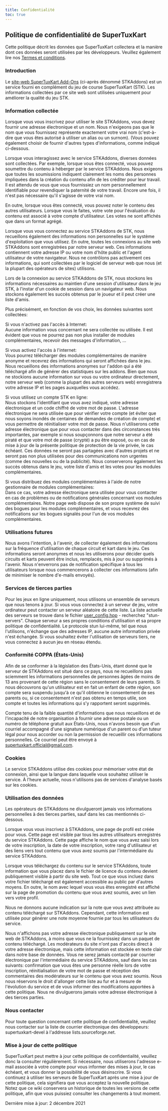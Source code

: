 ```yaml
---
title: Confidentialité
toc: true
---
```

## Politique de confidentialité de SuperTuxKart

Cette politique décrit les données que SuperTuxKart collectera et la manière dont ces données seront utilisées par les développeurs. Veuillez également lire nos [Termes et conditions](Terms).

### Introduction

Le [site-web SuperTuxKart Add-Ons](https://online.supertuxkart.net) (ci-après dénommé STKAddons) est un service fourni en complément du jeu de course SuperTuxKart (STK). Les informations collectées par ce site web sont utilisées uniquement pour améliorer la qualité du jeu STK.

### Information collectée

Lorsque vous vous inscrivez pour utiliser le site STKAddons, vous devez fournir une adresse électronique et un nom. Nous n'exigeons pas que le nom que vous fournissez représente exactement votre vrai nom (c'est-à-dire que vous êtes autorisé à utiliser un alias ou un surnom). (Vous pouvez également choisir de fournir d'autres types d'informations, comme indiqué ci-dessous.

Lorsque vous interagissez avec le service STKAddons, diverses données sont collectées. Par exemple, lorsque vous êtes connecté, vous pouvez soumettre du contenu à héberger par le service STKAddons. Nous exigeons que toutes les soumissions indiquent clairement les noms des personnes impliquées dans la création du contenu afin de les créditer pour leur travail. Il est attendu de vous que vous fournissiez un nom personnellement identifiable pour revendiquer la paternité de votre travail. Encore une fois, il n'est pas nécessaire qu'il s'agisse de votre vrai nom.

En outre, lorsque vous êtes connecté, vous pouvez noter le contenu des autres utilisateurs. Lorsque vous le faites, votre vote pour l'évaluation du contenu est associé à votre compte d'utilisateur. Les votes ne sont affichés que dans un format agrégé.

Lorsque vous vous connectez au service STKAddons de STK, nous recueillons également des informations non personnelles sur le système d'exploitation que vous utilisez. En outre, toutes les connexions au site web STKAddons sont enregistrées par notre serveur web. Ces informations contiennent votre adresse IP ou votre nom d'hôte public et l'agent utilisateur de votre navigateur. Nous ne contrôlons pas activement ces informations, qui sont collectées par le logiciel de serveur web que nous (et la plupart des opérateurs de sites) utilisons.

Lors de la connexion au service STKAddons de STK, nous stockons les informations nécessaires au maintien d'une session d'utilisateur dans le jeu STK, à l'instar d'un cookie de session dans un navigateur web. Nous stockons également les succès obtenus par le joueur et il peut créer une liste d'amis.

Plus précisément, en fonction de vos choix, les données suivantes sont collectées:

Si vous n'activez pas l'accès à Internet:\
Aucune information vous concernant ne sera collectée ou utilisée. Il est évident que vous ne pourrez pas non plus installer de modules complémentaires, recevoir des messages d'information, ...

Si vous activez l'accès à l'internet:\
Vous pourrez télécharger des modules complémentaires de manière anonyme et recevrez des informations qui seront affichées dans le jeu. Nous recueillons des informations anonymes sur l'addon qui a été téléchargé afin de générer des statistiques sur les addons. Bien que nous ne stockions aucune information sur vous ou votre ordinateur directement, notre serveur web (comme la plupart des autres serveurs web) enregistrera votre adresse IP et les pages auxquelles vous accédez.

Si vous utilisez un compte STK en ligne:\
Nous stockons l'identifiant que vous avez indiqué, votre adresse électronique et un code chiffré de votre mot de passe. L'adresse électronique ne sera utilisée que pour vérifier votre compte (et éviter que nous soyons inondés de centaines de demandes de création de compte) et vous permettre de réinitialiser votre mot de passe. Nous n'utiliserons cette adresse électronique que pour vous contacter dans des circonstances très importantes, par exemple si nous soupçonnons que notre serveur a été piraté et que votre mot de passe (crypté) a pu être exposé, ou en cas de mise à jour de la présente politique de protection de la vie privée, le cas échéant. Ces données ne seront pas partagées avec d'autres projets et ne seront pas non plus utilisées pour des communications non urgentes (comme des nouvelles ou de la publicité). Nous conserverons également les succès obtenus dans le jeu, votre liste d'amis et les votes pour les modules complémentaires.

Si vous distribuez des modules complémentaires à l'aide de notre gestionnaire de modules complémentaires:\
Dans ce cas, votre adresse électronique sera utilisée pour vous contacter en cas de problèmes ou de notifications générales concernant vos modules complémentaires. Notre page web dispose de son propre système de suivi des bogues pour les modules complémentaires, et vous recevrez des notifications sur les bogues signalés pour l'un de vos modules complémentaires.

### Utilisations futures

Nous avons l'intention, à l'avenir, de collecter également des informations sur la fréquence d'utilisation de chaque circuit et kart dans le jeu. Ces informations seront anonymes et nous les utiliserons pour décider quels circuits et karts peuvent être inclus, remplacés, mis à jour ou supprimés à l'avenir. Nous n'enverrons pas de notification spécifique à tous les utilisateurs lorsque nous commencerons à collecter ces informations (afin de minimiser le nombre d'e-mails envoyés).

### Services de tierces parties

Pour les jeux en ligne uniquement, nous utilisons un ensemble de serveurs que nous tenons à jour. Si vous vous connectez à un serveur de jeu, votre ordinateur peut contacter un serveur aléatoire de cette liste. La liste actuelle des serveurs se trouve dans le fichier [user_config.hpp](https://github.com/supertuxkart/stk-code/blob/master/src/config/user_config.hpp) - recherchez "stun-servers". Chaque serveur a ses propres conditions d'utilisation et sa propre politique de confidentialité. Le protocole stun lui-même, tel que nous l'utilisons, n'échange que des adresses IP, aucune autre information privée n'est échangée. Si vous souhaitez éviter l'utilisation de serveurs tiers, ne vous connectez à aucun jeu en réseau étendu.

### Conformité COPPA (États-Unis)

Afin de se conformer à la législation des États-Unis, étant donné que le serveur de STKAddons est situé dans ce pays, nous ne recueillons pas sciemment les informations personnelles de personnes âgées de moins de 13 ans provenant de cette région sans le consentement de leurs parents. Si nous découvrons qu'un utilisateur est en fait un enfant de cette région, son compte sera suspendu jusqu'à ce qu'il obtienne le consentement de ses parents ou, si ce consentement n'est pas obtenu en temps utile, son compte et toutes les informations qui s'y rapportent seront supprimés.

Compte tenu de la faible quantité d'informations que nous recueillons et de l'incapacité de notre organisation à fournir une adresse postale ou un numéro de téléphone gratuit aux États-Unis, nous n'avons besoin que d'un courriel accompagné d'une signature numérique d'un parent ou d'un tuteur légal pour nous accorder ou non la permission de recueillir ces informations personnelles. Ce courriel peut être envoyé à supertuxkart.official@gmail.com.

### Cookies

Le service STKAddons utilise des cookies pour mémoriser votre état de connexion, ainsi que la langue dans laquelle vous souhaitez utiliser le service. À l'heure actuelle, nous n'utilisons pas de services d'analyse basés sur les cookies.

### Utilisation des données

Les opérateurs de STKAddons ne divulgueront jamais vos informations personnelles à des tierces parties, sauf dans les cas mentionnés ci-dessous.

Lorsque vous vous inscrivez à STKAddons, une page de profil est créée pour vous. Cette page est visible par tous les autres utilisateurs enregistrés du service STKAddons. Cette page affiche le nom que vous avez saisi lors de votre inscription, la date de votre inscription, votre rang d'utilisateur et des liens vers tout contenu que vous avez soumis par l'intermédiaire du service STKAddons.

Lorsque vous téléchargez du contenu sur le service STKAddons, toute information que vous placez dans le fichier de licence du contenu devient publiquement visible à partir du site web. Tout ce que vous incluez dans votre fichier téléchargé est également accessible au public par d'autres moyens. En outre, le nom avec lequel vous vous êtes enregistré est affiché sur la page de promotion du contenu que vous avez soumis, avec un lien vers votre profil.

Nous ne donnons aucune indication sur la note que vous avez attribuée au contenu téléchargé sur STKAddons. Cependant, cette information est utilisée pour générer une note moyenne fournie par tous les utilisateurs du service.

Nous n'affichons pas votre adresse électronique publiquement sur le site web de STKAddons, à moins que vous ne la fournissiez dans un paquet de contenu téléchargé. Les modérateurs du site n'ont pas d'accès direct à votre adresse électronique, mais cette information est stockée en texte clair dans notre base de données. Vous ne serez jamais contacté par courrier électronique par l'intermédiaire du service STKAddons, sauf dans les cas suivants: confirmation que vous êtes une personne réelle lors de votre inscription, réinitialisation de votre mot de passe et réception des commentaires des modérateurs sur le contenu que vous avez soumis. Nous nous réservons le droit d'allonger cette liste au fur et à mesure de l'évolution du service et de vous informer des modifications apportées à cette politique. Nous ne divulguerons jamais votre adresse électronique à des tierces parties.

### Nous contacter

Pour toute question concernant cette politique de confidentialité, veuillez nous contacter sur la liste de courrier électronique des développeurs: supertuxkart-devel à l'addresse lists.sourceforge.net.

### Mise à jour de cette politique

SuperTuxKart peut mettre à jour cette politique de confidentialité, veuillez donc la consulter régulièrement. Si nécessaire, nous utiliserons l'adresse e-mail associée à votre compte pour vous informer des mises à jour, le cas échéant, et vous donner la possibilité de vous désinscrire. Si vous continuez à utiliser les serveurs de SuperTuxKart après une mise à jour de cette politique, cela signifiera que vous acceptez la nouvelle politique. Notez que ce wiki conservera un historique de toutes les versions de cette politique, afin que vous puissiez consulter les changements à tout moment.

Dernière mise à jour: 2 décembre 2021